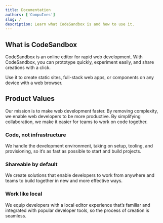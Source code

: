 ```yaml
---
title: Documentation
authors: ['CompuIves']
slug: /
description: Learn what CodeSandbox is and how to use it.
---
```


## What is CodeSandbox

CodeSandbox is an online editor for rapid web development. With CodeSandbox, you
can prototype quickly, experiment easily, and share creations with a click.

Use it to create static sites, full-stack web apps, or components on any device
with a web browser.

## Product Values

Our mission is to make web development faster. By removing complexity, we enable
web developers to be more productive. By simplifying collaboration, we make it
easier for teams to work on code together.

### Code, not infrastructure

We handle the development environment, taking on setup, tooling, and
provisioning, so it’s as fast as possible to start and build projects.

### Shareable by default

We create solutions that enable developers to work from anywhere and teams to
build together in new and more effective ways.

### Work like local

We equip developers with a local editor experience that’s familiar and
integrated with popular developer tools, so the process of creation is seamless.
